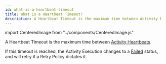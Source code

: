 ```yaml
---
id: what-is-a-heartbeat-timeout
title: What is a Heartbeat Timeout?
description: A Heartbeat Timeout is the maximum time between Activity Heartbeats.
---
```


import CenteredImage from "../components/CenteredImage.js"

A Heartbeat Timeout is the maximum time between [Activity Heartbeats](/docs/content/what-is-an-activity-heartbeat).

<CenteredImage
imagePath="/diagrams/heartbeat-timeout.svg"
imageSize="100"
title="Heartbeat Timeout periods"
/>

If this timeout is reached, the Activity Execution changes to a [Failed](#) status, and will retry if a Retry Policy dictates it.
